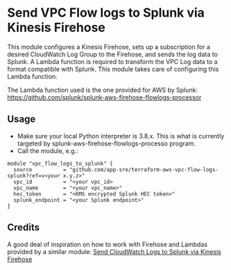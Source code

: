 # Send VPC Flow logs to Splunk via Kinesis Firehose

This module configures a Kinesis Firehose, sets up a subscription for a desired CloudWatch Log Group to the Firehose, and sends the log data to Splunk. A Lambda function is required to transform the VPC Log data to a format compatible with Splunk. This module takes care of configuring this Lambda function.

The Lambda function used is the one provided for AWS by Splunk: https://github.com/splunk/splunk-aws-firehose-flowlogs-processor

## Usage

* Make sure your local Python interpreter is 3.8.x. This is what is currently targeted by splunk-aws-firehose-flowlogs-processo program.
* Call the module, e.g.:
```
module "vpc_flow_logs_to_splunk" {
  source          = "github.com/app-sre/terraform-aws-vpc-flow-logs-splunk?ref=v<your x.y.z>"
  vpc_id          = "<your vpc_id>
  vpc_name        = "<your vpc_name>"
  hec_token       = "<KMS encrypted Splunk HEC token>"
  splunk_endpoint = "<your Splunk endpoint>"
}
```

## Credits

A good deal of inspiration on how to work with Firehose and Lambdas provided by a similar module: [Send CloudWatch Logs to Splunk via Kinesis Firehose](https://github.com/disney/terraform-aws-kinesis-firehose-splunk)
